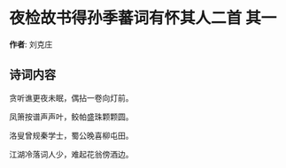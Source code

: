 # 夜检故书得孙季蕃词有怀其人二首  其一

**作者**: 刘克庄

## 诗词内容

贪听谯更夜未眠，偶拈一卷向灯前。

凤箫按谱声声叶，鲛帕盛珠颗颗圆。

洛叟曾规秦学士，蜀公晚喜柳屯田。

江湖冷落词人少，难起花翁傍酒边。

